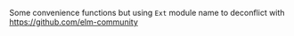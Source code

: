 Some convenience functions but using `Ext` module name to deconflict with https://github.com/elm-community

